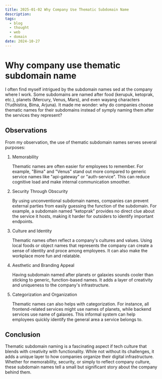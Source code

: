 ```yaml
---
title: 2025-01-02 Why Company Use Thematic Subdomain Name
description: 
tags:
  - blog
  - thought
  - web
  - domain
date: 2024-10-27
---
```

# Why company use thematic subdomain name

I often find myself intrigued by the subdomain names sed at the company where I work. Some subdomains are named after food (kerupuk, ketoprak, etc.), planets (Mercury, Venus, Mars), and even wayang characters (Yudhistira, Bima, Arjuna). It made me wonder: why do companies choose thematic names for their subdomains instead of symply naming them after the services they represent?
## Observations

From my observation, the use of thematic subdomain names serves several purposes:
1. Memorability
   
   Thematic names are often easier for employees to remember. For example, "Bima" and "Venus" stand out more compared to generic service names like "api-gateway" or "auth-service". This can reduce cognitive load and make internal communication smoother.
   
2. Security Through Obscurity
   
   By using unconventional subdomain names, companies can prevent external parties from easily guessing the function of the subdomain. For example, a subdomain named "ketoprak" provides no direct clue about the service it hosts, making it harder for outsiders to identify important endpoints.

3. Culture and Identity
   
   Thematic names often reflect a company's cultures and values. Using local foods or object names that represents the company can create a sense of identity and proce among employees. It can also make the workplace more fun and relatable.
   
4. Aesthetic and Branding Appeal
   
   Having subdomain named after planets or galaxies sounds cooler than sticking to generic, function-based names. It adds a layer of creativity and uniqueness to the company's infrastructure.
   
5. Categorization and Organization
   
   Thematic names can also helps with categorization. For instance, all frontend-related services might use names of planets, while backend services use name of galaxies. This informal system can help employees quickly identify the general area a service belongs to.

## Conclusion

Thematic subdomain naming is a fascinating aspect if tech culture that blends with creativity with functionality. While not without its challenges, it adds a unique layer to how companies organize their digital infrastructure. Whether for memorability, security, or simply to reflect company culture, these subdomain names tell a small but significant story about the company behind them.
